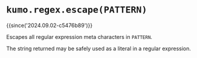 # `kumo.regex.escape(PATTERN)`

{{since('2024.09.02-c5476b89')}}

Escapes all regular expression meta characters in `PATTERN`.

The string returned may be safely used as a literal in a regular expression.

